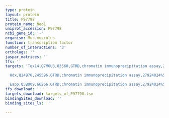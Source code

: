 ```yaml
---
type: protein
layout: protein
title: P97798
protein_name: Neo1
uniprot_accession: P97798
ncbi_gene_id: '-'
organism: Mus musculus
function: transcription factor
number_of_interactions: '3'
orthologs: ''
jaspar_matrices: ''
tfs: ''
targets: 'Tex14,Q7M6U3,83560,GTRD,chromatin immunoprecipitation assay,27924024%5Buid%5D,No

  Hdx,Q14B70,245596,GTRD,chromatin immunoprecipitation assay,27924024%5Buid%5D,No

  Eapp,Q5BU09,66266,GTRD,chromatin immunoprecipitation assay,27924024%5Buid%5D,No'
tfs_download: ''
targets_download: targets_of_P97798.tsv
bindingSites_download: ''
binding_sites_ls: ''

---
```

